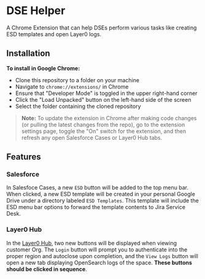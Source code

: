 # DSE Helper 

A Chrome Extension that can help DSEs perform various tasks like creating ESD templates and open Layer0 logs.

## Installation 
**To install in Google Chrome:**

* Clone this repository to a folder on your machine
* Navigate to `chrome://extensions/` in Chrome
* Ensure that "Developer Mode" is toggled in the upper right-hand corner
* Click the "Load Unpacked" button on the left-hand side of the screen
* Select the folder containing the cloned repository

> **Note:** To update the extension in Chrome after making code changes (or pulling the latest changes from the repo), go to the extension settings page, toggle the "On" switch for the extension, and then refresh any open Salesforce Cases or Layer0 Hub tabs.

## Features
### Salesforce

In Salesfoce Cases, a new `ESD` button will be added to the top menu bar. When clicked, a new ESD template will be created in your personal Google Drive under a directory labeled `ESD Templates`. This template will include the ESD menu bar options to forward the template contents to Jira Service Desk. 

### Layer0 Hub

In the [Layer0 Hub](https://hub.admin.prod.a0core.net/orgs), two new buttons will be displayed when viewing customer Org. The `Login` button will prompt you to authenticate into the proper region and autoclose upon completion, and the `View Logs` button will open a new tab displaying OpenSearch logs of the space. **These buttons should be clicked in sequence**.